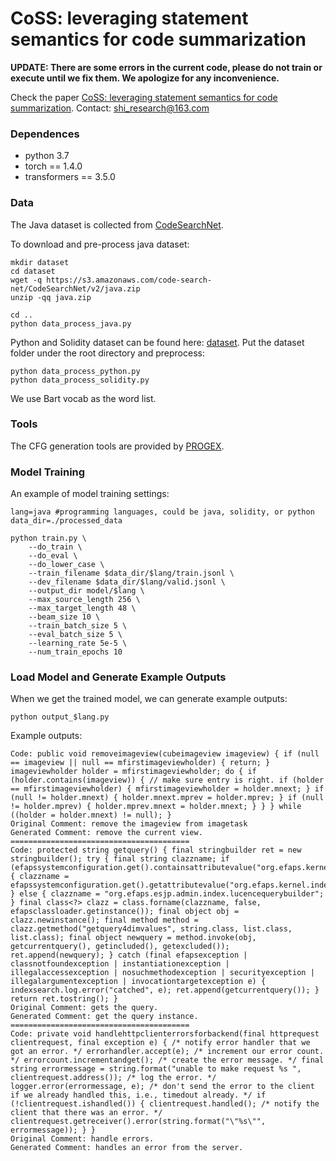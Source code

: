 
# CoSS: leveraging statement semantics for code summarization
**UPDATE: There are some errors in the current code, please do not train or execute until we fix them. We apologize for any inconvenience.**


Check the paper [CoSS: leveraging statement semantics for code summarization](https://drive.google.com/file/d/1Hw8as_GjRFkUh6Gf_x_71kUDo2pFVcO2/view?usp=sharing).
Contact: shi_research@163.com
### Dependences
- python 3.7
- torch == 1.4.0
- transformers == 3.5.0


### Data
 The Java dataset is collected from [CodeSearchNet](https://arxiv.org/pdf/1909.09436.pdf).


To download and pre-process java dataset:

```
mkdir dataset
cd dataset
wget -q https://s3.amazonaws.com/code-search-net/CodeSearchNet/v2/java.zip
unzip -qq java.zip

cd ..
python data_process_java.py
```

Python and Solidity dataset can be found here: [dataset](https://drive.google.com/drive/folders/1of6Q9sYaUVCjn4xJSrjcyclXTnjBmCYl?usp=sharing). Put the dataset folder under the root directory and preprocess:
```
python data_process_python.py
python data_process_solidity.py
```

We use Bart vocab as the word list.
### Tools
The CFG generation tools are provided by [PROGEX](https://github.com/ghaffarian/progex).

### Model Training
An example of model training settings:
```
lang=java #programming languages, could be java, solidity, or python
data_dir=./processed_data

python train.py \
    --do_train \
    --do_eval \
    --do_lower_case \
    --train_filename $data_dir/$lang/train.jsonl \
    --dev_filename $data_dir/$lang/valid.jsonl \
    --output_dir model/$lang \
    --max_source_length 256 \
    --max_target_length 48 \
    --beam_size 10 \
    --train_batch_size 5 \
    --eval_batch_size 5 \
    --learning_rate 5e-5 \
    --num_train_epochs 10
```

### Load Model and Generate Example Outputs
When we get the trained model, we can generate example outputs:

```
python output_$lang.py 
```
Example outputs:
```
Code: public void removeimageview(cubeimageview imageview) { if (null == imageview || null == mfirstimageviewholder) { return; } imageviewholder holder = mfirstimageviewholder; do { if (holder.contains(imageview)) { // make sure entry is right. if (holder == mfirstimageviewholder) { mfirstimageviewholder = holder.mnext; } if (null != holder.mnext) { holder.mnext.mprev = holder.mprev; } if (null != holder.mprev) { holder.mprev.mnext = holder.mnext; } } } while ((holder = holder.mnext) != null); }
Original Comment: remove the imageview from imagetask
Generated Comment: remove the current view.
========================================
Code: protected string getquery() { final stringbuilder ret = new stringbuilder(); try { final string clazzname; if (efapssystemconfiguration.get().containsattributevalue("org.efaps.kernel.index.querybuilder")) { clazzname = efapssystemconfiguration.get().getattributevalue("org.efaps.kernel.index.querybuilder"); } else { clazzname = "org.efaps.esjp.admin.index.lucencequerybuilder"; } final class<?> clazz = class.forname(clazzname, false, efapsclassloader.getinstance()); final object obj = clazz.newinstance(); final method method = clazz.getmethod("getquery4dimvalues", string.class, list.class, list.class); final object newquery = method.invoke(obj, getcurrentquery(), getincluded(), getexcluded()); ret.append(newquery); } catch (final efapsexception | classnotfoundexception | instantiationexception | illegalaccessexception | nosuchmethodexception | securityexception | illegalargumentexception | invocationtargetexception e) { indexsearch.log.error("catched", e); ret.append(getcurrentquery()); } return ret.tostring(); }
Original Comment: gets the query.
Generated Comment: get the query instance.
========================================
Code: private void handlehttpclienterrorsforbackend(final httprequest clientrequest, final exception e) { /* notify error handler that we got an error. */ errorhandler.accept(e); /* increment our error count. */ errorcount.incrementandget(); /* create the error message. */ final string errormessage = string.format("unable to make request %s ", clientrequest.address()); /* log the error. */ logger.error(errormessage, e); /* don't send the error to the client if we already handled this, i.e., timedout already. */ if (!clientrequest.ishandled()) { clientrequest.handled(); /* notify the client that there was an error. */ clientrequest.getreceiver().error(string.format("\"%s\"", errormessage)); } }
Original Comment: handle errors.
Generated Comment: handles an error from the server.
```
